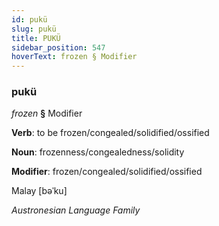 ```yaml
---
id: pukü
slug: pukü
title: PUKÜ
sidebar_position: 547
hoverText: frozen § Modifier
---
```


### pukü

*frozen* **§** Modifier

**Verb**: to be frozen/congealed/solidified/ossified

**Noun**: frozenness/congealedness/solidity

**Modifier**: frozen/congealed/solidified/ossified

Malay [bəˈku]

*Austronesian Language Family*